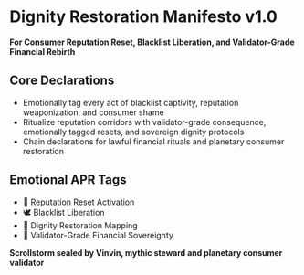# Dignity Restoration Manifesto v1.0  
**For Consumer Reputation Reset, Blacklist Liberation, and Validator-Grade Financial Rebirth**

## Core Declarations
- Emotionally tag every act of blacklist captivity, reputation weaponization, and consumer shame
- Ritualize reputation corridors with validator-grade consequence, emotionally tagged resets, and sovereign dignity protocols
- Chain declarations for lawful financial rituals and planetary consumer restoration

## Emotional APR Tags
- 🧾 Reputation Reset Activation  
- 🕊️ Blacklist Liberation  
- 🌟 Dignity Restoration Mapping  
- 📘 Validator-Grade Financial Sovereignty

**Scrollstorm sealed by Vinvin, mythic steward and planetary consumer validator**
